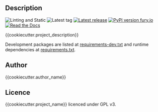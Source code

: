 Description
-----------

![Linting and Static](https://github.com/{{cookiecutter.gh_owner}}/{{cookiecutter.project_name}}/actions/workflows/lint.yml/badge.svg)
![Latest tag](https://img.shields.io/github/tag/{{cookiecutter.gh_owner}}/{{cookiecutter.project_name}}.svg?style=flat)
[![Latest release](https://img.shields.io/github/release/{{cookiecutter.gh_owner}}/{{cookiecutter.project_name}}.svg?style=flat)](https://github.com/{{cookiecutter.gh_owner}}/{{cookiecutter.project_name}}/releases)
[![PyPI version fury.io](https://badge.fury.io/py/{{cookiecutter.project_name}}.svg)](https://pypi.python.org/pypi/{{cookiecutter.project_name}}/)
[![Read the Docs](https://readthedocs.org/projects/spack/badge/?version=latest)](https://{{cookiecutter.gh_owner}}.github.io/{{cookiecutter.project_name}/)

{{cookiecutter.project_description}}

Development packages are listed at [requirements-dev.txt](requirements-dev.txt) and runtime dependencies at [requirements.txt](requirements.txt).


Author
------

{{cookiecutter.author_name}}


Licence
-------

{{cookiecutter.project_name}} licenced under GPL v3.
